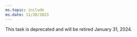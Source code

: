 ```yaml
---
ms.topic: include
ms.date: 11/28/2023
---
```


This task is deprecated and will be retired January 31, 2024.
